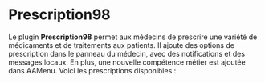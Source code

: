 # Prescription98
Le plugin **Prescription98** permet aux médecins de prescrire une variété de médicaments et de traitements aux patients. Il ajoute des options de prescription dans le panneau du médecin, avec des notifications et des messages locaux. En plus, une nouvelle compétence métier est ajoutée dans AAMenu. Voici les prescriptions disponibles :
